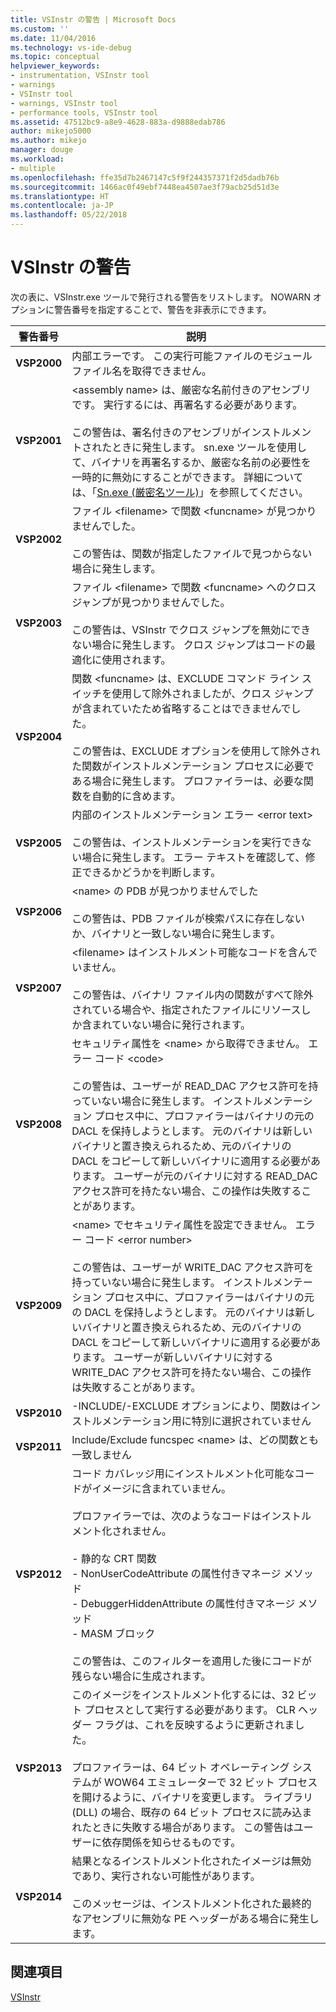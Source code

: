 ```yaml
---
title: VSInstr の警告 | Microsoft Docs
ms.custom: ''
ms.date: 11/04/2016
ms.technology: vs-ide-debug
ms.topic: conceptual
helpviewer_keywords:
- instrumentation, VSInstr tool
- warnings
- VSInstr tool
- warnings, VSInstr tool
- performance tools, VSInstr tool
ms.assetid: 47512bc9-a8e9-4628-883a-d9888edab786
author: mikejo5000
ms.author: mikejo
manager: douge
ms.workload:
- multiple
ms.openlocfilehash: ffe35d7b2467147c5f9f244357371f2d5dadb76b
ms.sourcegitcommit: 1466ac0f49ebf7448ea4507ae3f79acb25d51d3e
ms.translationtype: HT
ms.contentlocale: ja-JP
ms.lasthandoff: 05/22/2018
---
```

# <a name="vsinstr-warnings"></a>VSInstr の警告
次の表に、VSInstr.exe ツールで発行される警告をリストします。 NOWARN オプションに警告番号を指定することで、警告を非表示にできます。  
  
|警告番号|説明|  
|--------------------|-----------------|  
|**VSP2000**|内部エラーです。 この実行可能ファイルのモジュール ファイル名を取得できません。|  
|**VSP2001**|\<assembly name> は、厳密な名前付きのアセンブリです。 実行するには、再署名する必要があります。<br /><br /> この警告は、署名付きのアセンブリがインストルメントされたときに発生します。 sn.exe ツールを使用して、バイナリを再署名するか、厳密な名前の必要性を一時的に無効にすることができます。 詳細については、「[Sn.exe (厳密名ツール)](/dotnet/framework/tools/sn-exe-strong-name-tool)」を参照してください。|  
|**VSP2002**|ファイル \<filename> で関数 \<funcname> が見つかりませんでした。<br /><br /> この警告は、関数が指定したファイルで見つからない場合に発生します。|  
|**VSP2003**|ファイル \<filename> で関数 \<funcname> へのクロス ジャンプが見つかりませんでした。<br /><br /> この警告は、VSInstr でクロス ジャンプを無効にできない場合に発生します。 クロス ジャンプはコードの最適化に使用されます。|  
|**VSP2004**|関数 \<funcname> は、EXCLUDE コマンド ライン スイッチを使用して除外されましたが、クロス ジャンプが含まれていたため省略することはできませんでした。<br /><br /> この警告は、EXCLUDE オプションを使用して除外された関数がインストルメンテーション プロセスに必要である場合に発生します。 プロファイラーは、必要な関数を自動的に含めます。|  
|**VSP2005**|内部のインストルメンテーション エラー \<error text><br /><br /> この警告は、インストルメンテーションを実行できない場合に発生します。 エラー テキストを確認して、修正できるかどうかを判断します。|  
|**VSP2006**|\<name> の PDB が見つかりませんでした<br /><br /> この警告は、PDB ファイルが検索パスに存在しないか、バイナリと一致しない場合に発生します。|  
|**VSP2007**|\<filename> はインストルメント可能なコードを含んでいません。<br /><br /> この警告は、バイナリ ファイル内の関数がすべて除外されている場合や、指定されたファイルにリソースしか含まれていない場合に発行されます。|  
|**VSP2008**|セキュリティ属性を \<name> から取得できません。 エラー コード \<code><br /><br /> この警告は、ユーザーが READ_DAC アクセス許可を持っていない場合に発生します。 インストルメンテーション プロセス中に、プロファイラーはバイナリの元の DACL を保持しようとします。 元のバイナリは新しいバイナリと置き換えられるため、元のバイナリの DACL をコピーして新しいバイナリに適用する必要があります。 ユーザーが元のバイナリに対する READ_DAC アクセス許可を持たない場合、この操作は失敗することがあります。|  
|**VSP2009**|\<name> でセキュリティ属性を設定できません。 エラー コード \<error number><br /><br /> この警告は、ユーザーが WRITE_DAC アクセス許可を持っていない場合に発生します。 インストルメンテーション プロセス中に、プロファイラーはバイナリの元の DACL を保持しようとします。 元のバイナリは新しいバイナリと置き換えられるため、元のバイナリの DACL をコピーして新しいバイナリに適用する必要があります。 ユーザーが新しいバイナリに対する WRITE_DAC アクセス許可を持たない場合、この操作は失敗することがあります。|  
|**VSP2010**|-INCLUDE/-EXCLUDE オプションにより、関数はインストルメンテーション用に特別に選択されていません|  
|**VSP2011**|Include/Exclude funcspec \<name> は、どの関数とも一致しません|  
|**VSP2012**|コード カバレッジ用にインストルメント化可能なコードがイメージに含まれていません。<br /><br /> プロファイラーでは、次のようなコードはインストルメント化されません。<br /><br /> -   静的な CRT 関数<br />-   NonUserCodeAttribute の属性付きマネージ メソッド<br />-   DebuggerHiddenAttribute の属性付きマネージ メソッド<br />-   MASM ブロック<br /><br /> この警告は、このフィルターを適用した後にコードが残らない場合に生成されます。|  
|**VSP2013**|このイメージをインストルメント化するには、32 ビット プロセスとして実行する必要があります。 CLR ヘッダー フラグは、これを反映するように更新されました。<br /><br /> プロファイラーは、64 ビット オペレーティング システムが WOW64 エミュレーターで 32 ビット プロセスを開けるように、バイナリを変更します。 ライブラリ (DLL) の場合、既存の 64 ビット プロセスに読み込まれたときに失敗する場合があります。 この警告はユーザーに依存関係を知らせるものです。|  
|**VSP2014**|結果となるインストルメント化されたイメージは無効であり、実行されない可能性があります。<br /><br /> このメッセージは、インストルメント化された最終的なアセンブリに無効な PE ヘッダーがある場合に発生します。|  
  
## <a name="see-also"></a>関連項目  
 [VSInstr](../profiling/vsinstr.md)
